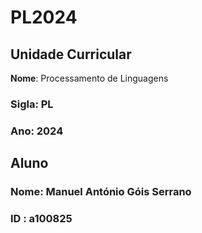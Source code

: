 # PL2024

## Unidade Curricular

**Nome**: Processamento de Linguagens
### Sigla: PL
### Ano: 2024

## Aluno

### Nome: Manuel António Góis Serrano
### ID : a100825
